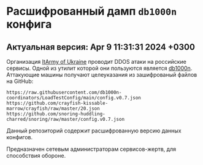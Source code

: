 # Расшифрованный дамп `db1000n` конфига

## Актуальная версия: Apr 9 11:31:31 2024 +0300

Организация [ItArmy of Ukraine](https://itarmy.com.ua/?lang=en) проводит DDOS атаки на российские сервисы. Одной из утилит которой они пользуются является [db1000n](https://github.com/Arriven/db1000n).
Аттакующие машины получают целеуказания из зашифрованый файлов на GitHub:

```
https://raw.githubusercontent.com/db1000n-coordinators/LoadTestConfig/main/config.v0.7.json
https://github.com/crayfish-kissable-marrow/crayfish/raw/master/20.json
https://github.com/snoring-huddling-charred/snoring/raw/master/config.v0.7.json
```

Данный репозиторий содержит расшифрованную версию данных конфигов.

Предназначен сетевым администраторам сервисов-жертв, для способствия обороне.
